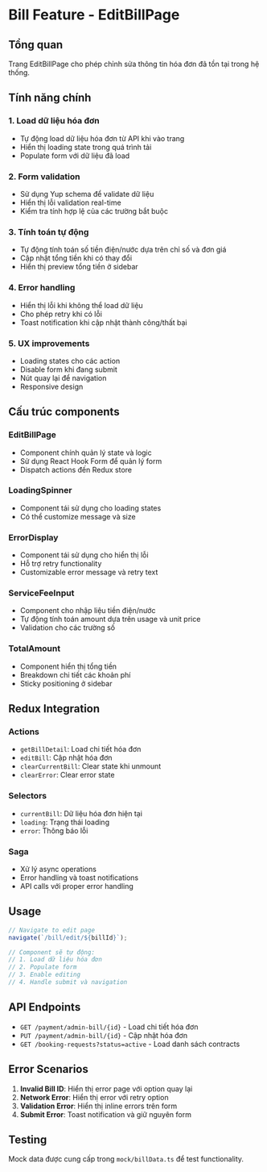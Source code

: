 # Bill Feature - EditBillPage

## Tổng quan
Trang EditBillPage cho phép chỉnh sửa thông tin hóa đơn đã tồn tại trong hệ thống.

## Tính năng chính

### 1. Load dữ liệu hóa đơn
- Tự động load dữ liệu hóa đơn từ API khi vào trang
- Hiển thị loading state trong quá trình tải
- Populate form với dữ liệu đã load

### 2. Form validation
- Sử dụng Yup schema để validate dữ liệu
- Hiển thị lỗi validation real-time
- Kiểm tra tính hợp lệ của các trường bắt buộc

### 3. Tính toán tự động
- Tự động tính toán số tiền điện/nước dựa trên chỉ số và đơn giá
- Cập nhật tổng tiền khi có thay đổi
- Hiển thị preview tổng tiền ở sidebar

### 4. Error handling
- Hiển thị lỗi khi không thể load dữ liệu
- Cho phép retry khi có lỗi
- Toast notification khi cập nhật thành công/thất bại

### 5. UX improvements
- Loading states cho các action
- Disable form khi đang submit
- Nút quay lại để navigation
- Responsive design

## Cấu trúc components

### EditBillPage
- Component chính quản lý state và logic
- Sử dụng React Hook Form để quản lý form
- Dispatch actions đến Redux store

### LoadingSpinner
- Component tái sử dụng cho loading states
- Có thể customize message và size

### ErrorDisplay  
- Component tái sử dụng cho hiển thị lỗi
- Hỗ trợ retry functionality
- Customizable error message và retry text

### ServiceFeeInput
- Component cho nhập liệu tiền điện/nước
- Tự động tính toán amount dựa trên usage và unit price
- Validation cho các trường số

### TotalAmount
- Component hiển thị tổng tiền
- Breakdown chi tiết các khoản phí
- Sticky positioning ở sidebar

## Redux Integration

### Actions
- `getBillDetail`: Load chi tiết hóa đơn
- `editBill`: Cập nhật hóa đơn
- `clearCurrentBill`: Clear state khi unmount
- `clearError`: Clear error state

### Selectors
- `currentBill`: Dữ liệu hóa đơn hiện tại
- `loading`: Trạng thái loading
- `error`: Thông báo lỗi

### Saga
- Xử lý async operations
- Error handling và toast notifications
- API calls với proper error handling

## Usage

```typescript
// Navigate to edit page
navigate(`/bill/edit/${billId}`);

// Component sẽ tự động:
// 1. Load dữ liệu hóa đơn
// 2. Populate form
// 3. Enable editing
// 4. Handle submit và navigation
```

## API Endpoints

- `GET /payment/admin-bill/{id}` - Load chi tiết hóa đơn
- `PUT /payment/admin-bill/{id}` - Cập nhật hóa đơn
- `GET /booking-requests?status=active` - Load danh sách contracts

## Error Scenarios

1. **Invalid Bill ID**: Hiển thị error page với option quay lại
2. **Network Error**: Hiển thị error với retry option  
3. **Validation Error**: Hiển thị inline errors trên form
4. **Submit Error**: Toast notification và giữ nguyên form

## Testing

Mock data được cung cấp trong `mock/billData.ts` để test functionality. 
